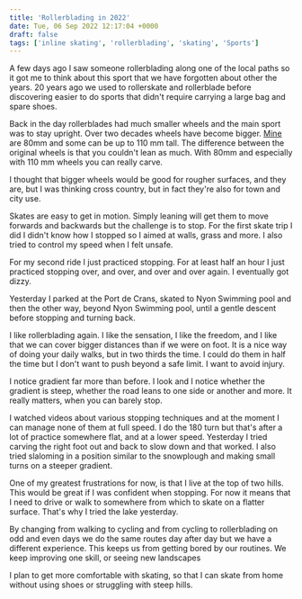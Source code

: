 ```yaml
---
title: 'Rollerblading in 2022'
date: Tue, 06 Sep 2022 12:17:04 +0000
draft: false
tags: ['inline skating', 'rollerblading', 'skating', 'Sports']
---
```


A few days ago I saw someone rollerblading along one of the local paths so it got me to think about this sport that we have forgotten about other the years. 20 years ago we used to rollerskate and rollerblade before discovering easier to do sports that didn't require carrying a large bag and spare shoes.

Back in the day rollerblades had much smaller wheels and the main sport was to stay upright. Over two decades wheels have become bigger. [Mine](https://www.galaxus.ch/en/s3/product/rollerblade-zetrablade-43-rollerblades-16464123) are 80mm and some can be up to 110 mm tall. The difference between the original wheels is that you couldn't lean as much. With 80mm and especially with 110 mm wheels you can really carve.

I thought that bigger wheels would be good for rougher surfaces, and they are, but I was thinking cross country, but in fact they're also for town and city use.

Skates are easy to get in motion. Simply leaning will get them to move forwards and backwards but the challenge is to stop. For the first skate trip I did I didn't know how I stopped so I aimed at walls, grass and more. I also tried to control my speed when I felt unsafe.

For my second ride I just practiced stopping. For at least half an hour I just practiced stopping over, and over, and over and over again. I eventually got dizzy.

Yesterday I parked at the Port de Crans, skated to Nyon Swimming pool and then the other way, beyond Nyon Swimming pool, until a gentle descent before stopping and turning back.

I like rollerblading again. I like the sensation, I like the freedom, and I like that we can cover bigger distances than if we were on foot. It is a nice way of doing your daily walks, but in two thirds the time. I could do them in half the time but I don't want to push beyond a safe limit. I want to avoid injury.

I notice gradient far more than before. I look and I notice whether the gradient is steep, whether the road leans to one side or another and more. It really matters, when you can barely stop.

I watched videos about various stopping techniques and at the moment I can manage none of them at full speed. I do the 180 turn but that's after a lot of practice somewhere flat, and at a lower speed. Yesterday I tried carving the right foot out and back to slow down and that worked. I also tried slaloming in a position similar to the snowplough and making small turns on a steeper gradient.

One of my greatest frustrations for now, is that I live at the top of two hills. This would be great if I was confident when stopping. For now it means that I need to drive or walk to somewhere from which to skate on a flatter surface. That's why I tried the lake yesterday.

By changing from walking to cycling and from cycling to rollerblading on odd and even days we do the same routes day after day but we have a different experience. This keeps us from getting bored by our routines. We keep improving one skill, or seeing new landscapes

I plan to get more comfortable with skating, so that I can skate from home without using shoes or struggling with steep hills.